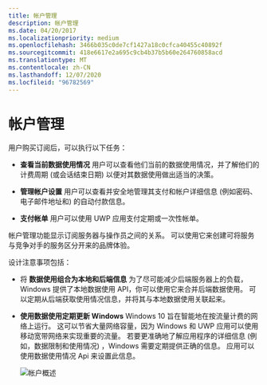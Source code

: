 ```yaml
---
title: 帐户管理
description: 帐户管理
ms.date: 04/20/2017
ms.localizationpriority: medium
ms.openlocfilehash: 3466b035c0de7cf1427a18c0cfca40455c40892f
ms.sourcegitcommit: 418e6617e2a695c9cb4b37b5b60e264760858acd
ms.translationtype: MT
ms.contentlocale: zh-CN
ms.lasthandoff: 12/07/2020
ms.locfileid: "96782569"
---
```

# <a name="account-management"></a>帐户管理


用户购买订阅后，可以执行以下任务：

-   **查看当前数据使用情况** 用户可以查看他们当前的数据使用情况，并了解他们的计费周期 (或会话结束日期) 以便对其数据使用做出适当的决策。

-   **管理帐户设置** 用户可以查看并安全地管理其支付和帐户详细信息 (例如密码、电子邮件地址和) 的自动付款信息。

-   **支付帐单** 用户可以使用 UWP 应用支付定期或一次性帐单。

帐户管理功能显示订阅服务器与操作员之间的关系。 可以使用它来创建可将服务与竞争对手的服务区分开来的品牌体验。

设计注意事项包括：

-   将 **数据使用组合为本地和后端信息** 为了尽可能减少后端服务器上的负载，Windows 提供了本地数据使用 API，你可以使用它来合并后端数据使用。 可以定期从后端获取使用情况信息，并将其与本地数据使用关联起来。

-   **使用数据使用定期更新 Windows** Windows 10 旨在智能地在按流量计费的网络上运行。 这可以节省大量网络容量，因为 Windows 和 UWP 应用可以使用移动宽带网络来实现重要的流量。 若要更准确地了解应用程序的详细信息 (例如，数据限制和使用情况) ，Windows 需要定期提供正确的信息。 应用可以使用数据使用情况 Api 来设置此信息。

    ![帐户概述](images/mb-fig2-accountoverview.png)



